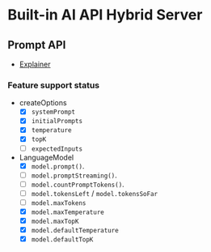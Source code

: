 # Built-in AI API Hybrid Server

## Prompt API
 - [Explainer](https://github.com/webmachinelearning/prompt-api) 

### Feature support status
 - createOptions
    - [x] `systemPrompt`
    - [x] `initialPrompts`
    - [x] `temperature`
    - [x] `topK`
    - [ ] `expectedInputs`
 - LanguageModel
    - [x] `model.prompt()`.
    - [ ] `model.promptStreaming()`.
    - [ ] `model.countPromptTokens()`.
    - [ ] `model.tokensLeft` / `model.tokensSoFar`
    - [ ] `model.maxTokens`
    - [x] `model.maxTemperature`
    - [x] `model.maxTopK`
    - [x] `model.defaultTemperature`
    - [x] `model.defaultTopK`
